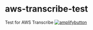# aws-transcribe-test
Test for AWS Transcribe
[![amplifybutton](https://oneclick.amplifyapp.com/button.svg)](https://console.aws.amazon.com/amplify/home#/deploy?repo=https://github.com/scottzzhu/aws-transcribe-test)
